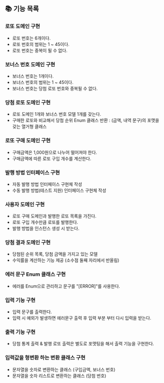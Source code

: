## 📚 기능 목록

### 로또 도메인 구현 
   + 로또 번호는 6개이다.
   + 로또 번호의 범위는 1 ~ 45이다.
   + 로또 번호는 중복이 될 수 없다.

### 보너스 번호 도메인 구현 
   + 보너스 번호는 1개이다. 
   + 보너스 번호의 범위는 1 ~ 45이다.
   + 보너스 번호는 당첨 로또 번호와 중복될 수 없다. 

### 당첨 로또 도메인 구현 
   + 로또 도메인 1개와 보너스 번호 모델 1개를 갖는다. 
   + 구매한 로또와 비교해서 당첨 순위 Enum 클래스 반환 : (금액, 내역 문구)의 포맷을 갖는 열거형 클래스

### 로또 구매 도메인 구현 
   + 구매금액은 1,000원으로 나누어 떨어져야 한다.
   + 구매금액에 따른 로또 구입 개수를 계산한다.

### 발행 방법 인터페이스 구현 
   + 자동 발행 방법 인터페이스 구현체 작성 
   + 수동 발행 방법(테스트 지원) 인터페이스 구현체 작성

### 사용자 도메인 구현 
   + 로또 구매 도메인과 발행한 로또 목록을 가진다.
   + 로또 구입 개수만큼 로또를 발행한다. 
   + 발행 방법을 인스턴스 생성 시 받는다.

### 당첨 결과 도메인 구현 
   + 당첨된 순위 목록, 당첨 금액을 가지고 있는 모델
   + 수익률을 계산하는 기능 제공 (소수점 둘째 자리에서 반올림)

### 에러 문구 Enum 클래스 구현
   + 에러를 Enum으로 관리하고 문구를 "[ERROR]"를 사용한다. 

### 입력 기능 구현 
   + 입력 문구를 출력한다. 
   + 입력 시 예외가 발생하면 에러문구 출력 후 입력 부분 부터 다시 입력을 받는다.

### 출력 기능 구현
   + 당첨 통계 출력 & 발행 로또 출력은 별도로 포맷팅을 해서 출력 기능을 구현한다.

### 입력값을 형변환 하는 변환 클래스 구현 
   + 문자열을 숫자로 변환하는 클래스 (구입금액, 보너스 번호)
   + 문자열을 숫자 리스트로 변환하는 클래스 (당첨 번호)